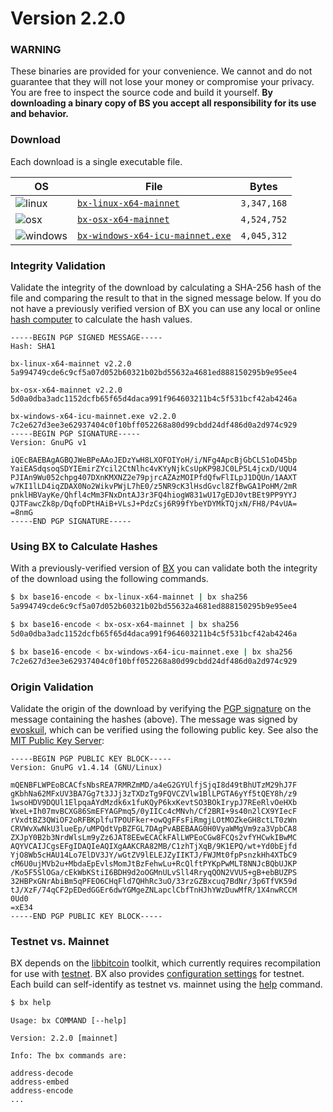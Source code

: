 # Version 2.2.0

### WARNING
These binaries are provided for your convenience. We cannot and do not guarantee that they will not lose your money or compromise your privacy. You are free to inspect the source code and build it yourself. **By downloading a binary copy of BS you accept all responsibility for its use and behavior.**

### Download
Each download is a single executable file.

| OS | File | Bytes |
|----|------|-------|
|![linux](https://github.com/libbitcoin/libbitcoin-explorer/wiki/linux.png) | [`bx-linux-x64-mainnet`](https://github.com/libbitcoin/libbitcoin-explorer/releases/download/v2.2.0/bs-linux-x64-consensus-mainnet) | `3,347,168` |
|![osx](https://github.com/libbitcoin/libbitcoin-explorer/wiki/osx.png) | [`bx-osx-x64-mainnet`](https://github.com/libbitcoin/libbitcoin-explorer/releases/download/v2.2.0/bs-osx-x64-consensus-mainnet) | `4,524,752` |
|![windows](https://github.com/libbitcoin/libbitcoin-explorer/wiki/windows.png) | [`bx-windows-x64-icu-mainnet.exe`](https://github.com/libbitcoin/libbitcoin-explorer/releases/download/v2.2.0/bs-windows-x64-consensus-mainnet.exe) | `4,045,312` |

### Integrity Validation
Validate the integrity of the download by calculating a SHA-256 hash of the file and comparing the result to that in the signed message below. If you do not have a previously verified version of BX you can use any local or online [hash computer](http://onlinemd5.com) to calculate the hash values.

```
-----BEGIN PGP SIGNED MESSAGE-----
Hash: SHA1

bx-linux-x64-mainnet v2.2.0
5a994749cde6c9cf5a07d052b60321b02bd55632a4681ed888150295b9e95ee4

bx-osx-x64-mainnet v2.2.0
5d0a0dba3adc1152dcfb65f65d4daca991f964603211b4c5f531bcf42ab4246a

bx-windows-x64-icu-mainnet.exe v2.2.0
7c2e627d3ee3e62937404c0f10bff052268a80d99cbdd24df486d0a2d974c929
-----BEGIN PGP SIGNATURE-----
Version: GnuPG v1

iQEcBAEBAgAGBQJWeBPeAAoJEDzYwH8LXOFOIYoH/i/NFg4ApcBjGbCLS1oD45bp
YaiEASdqsoqSDYIEmirZYcil2CtNlhc4vKYyNjkCsUpKP98JC0LP5L4jcxD/UQU4
PJIAn9Wu052chpg407DXnKMXNZ2e79pjrcAZAzMOIPfdQfwFlILpJ1DQUn/1AAXT
w7KI1lLD4iqZDAX0No2WikvPWjL7hE0/z5NR9cK3lHsdGvcl8ZfBwGA1PoHM/2mR
pnklHBVayKe/Qhfl4cMm3FNxDntAJ3r3FQ4hiogW831wU17gEDJ0vtBEt9PP9YYJ
QJTFawcZk8p/DqfoDPtHAiB+VLsJ+PdzCsj6R99fYbeYDYMkTQjxN/FH8/P4vUA=
=8nmG
-----END PGP SIGNATURE-----

```

### Using BX to Calculate Hashes
With a previously-verified version of [BX](https://github.com/libbitcoin/libbitcoin-explorer/wiki) you can validate both the integrity of the download using the following commands.
```sh
$ bx base16-encode < bx-linux-x64-mainnet | bx sha256
5a994749cde6c9cf5a07d052b60321b02bd55632a4681ed888150295b9e95ee4

$ bx base16-encode < bx-osx-x64-mainnet | bx sha256
5d0a0dba3adc1152dcfb65f65d4daca991f964603211b4c5f531bcf42ab4246a

$ bx base16-encode < bx-windows-x64-icu-mainnet.exe | bx sha256
7c2e627d3ee3e62937404c0f10bff052268a80d99cbdd24df486d0a2d974c929
```

### Origin Validation
Validate the origin of the download by verifying the [PGP signature](http://en.wikipedia.org/wiki/Pretty_Good_Privacy) on the message containing the hashes (above). The message was signed by [evoskuil](https://twitter.com/evoskuil), which can be verified using the following public key. See also the [MIT Public Key Server](https://pgp.mit.edu/pks/lookup?op=get&search=0x3CD8C07F0B5CE14E):

```
-----BEGIN PGP PUBLIC KEY BLOCK-----
Version: GnuPG v1.4.14 (GNU/Linux)

mQENBFLWPEoBCACfsNbsREA7RMRZmMD/a4eG2GYUlfjSjqI8d49tBhUTzM29hJ7F
gKbhNa62MFxUV3BA7Gg7t3JJj3zTXDzTg9FQVCZVlw1BlLPGTA6yYf5tQEY8h/z9
1wsoHDV9DQUl1ElpqaAYdMzdk6x1fuKQyP6kxKevtSO3BOkIrypJ7REeRlvOeHXb
WxeL+Ih07mvBCXG86SmEFYAGPmq5/0yIICc4cMNvh/Cf2BRI+9s40n2lCX9YIecF
rVxdtBZ3QWiOF2oRFBKplfuTPOUFker+owQgFFsFiRmgjLOtMOZkeGH8ctLT0zWn
CRVWvXwNkU3lueEp/uMPQdtVpBZFGL7DAgPvABEBAAG0H0VyaWMgVm9za3VpbCA8
ZXJpY0B2b3NrdWlsLm9yZz6JAT8EEwECACkFAlLWPEoCGw8FCQs2vfYHCwkIBwMC
AQYVCAIJCgsEFgIDAQIeAQIXgAAKCRA82MB/C1zhTjXqB/9K1EPQ/wt+Yd0bEjfd
YjO8Wb5cHAU14Lo7ElDV3JY/wGtZV9lELEJZyIIKTJ/FWJMt0fpPsnzkHh4XTbC9
cM6U0ujMVb2u+MbdaEpEvlsMomJtBzFehwLu+RcQlftPYKpPwMLT8NNJcBQbUJKP
/Ko5F5SlOGa/cEkWbKStiI6BDH9d2oOGMnULvSll4RryqQON2VVU5+gB+ebBUZPS
32HBPxGNrAbiBm5qPFEO6CHqFld7QHhRc3uO/33rzGZBxcuq7BdNr/3p6TfVK59d
tJ/XzF/74qCF2pEDedGGEr6dwYGMgeZNLapclCbfTnHJhYWzDuwMfR/1X4nwRCCM
0Ud0
=xE34
-----END PGP PUBLIC KEY BLOCK-----
```

### Testnet vs. Mainnet
BX depends on the [libbitcoin](https://github.com/libbitcoin/libbitcoin) toolkit, which currently requires recompilation for use with [testnet](https://en.bitcoin.it/wiki/Testnet). BX also provides [configuration settings](https://github.com/libbitcoin/libbitcoin-explorer/wiki/Configuration-Settings) for testnet. Each build can self-identify as testnet vs. mainnet using the [help](bx-help#example-1) command.
```sh
$ bx help
```
```
Usage: bx COMMAND [--help]

Version: 2.2.0 [mainnet]

Info: The bx commands are:

address-decode
address-embed
address-encode
...
```
